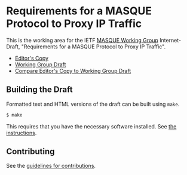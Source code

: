 # Requirements for a MASQUE Protocol to Proxy IP Traffic

This is the working area for the IETF [MASQUE Working Group](https://datatracker.ietf.org/wg/masque/documents/) Internet-Draft, "Requirements for a MASQUE Protocol to Proxy IP Traffic".

* [Editor's Copy](https://ietf-wg-masque.github.io/draft-ietf-masque-ip-proxy-reqs/#go.draft-ietf-masque-ip-proxy-reqs.html)
* [Working Group Draft](https://tools.ietf.org/html/draft-ietf-masque-ip-proxy-reqs)
* [Compare Editor's Copy to Working Group Draft](https://ietf-wg-masque.github.io/draft-ietf-masque-ip-proxy-reqs/#go.draft-ietf-masque-ip-proxy-reqs.diff)

## Building the Draft

Formatted text and HTML versions of the draft can be built using `make`.

```sh
$ make
```

This requires that you have the necessary software installed.  See
[the instructions](https://github.com/martinthomson/i-d-template/blob/master/doc/SETUP.md).


## Contributing

See the
[guidelines for contributions](https://github.com/ietf-wg-masque/draft-ietf-masque-ip-proxy-reqs/blob/main/CONTRIBUTING.md).
